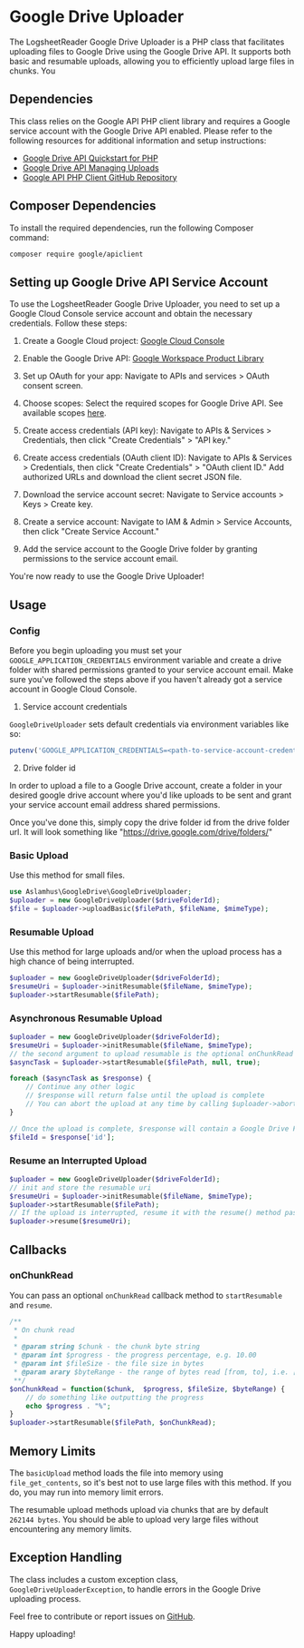 # Google Drive Uploader

The LogsheetReader Google Drive Uploader is a PHP class that facilitates uploading files to Google Drive using the Google Drive API. It supports both basic and resumable uploads, allowing you to efficiently upload large files in chunks. You

## Dependencies

This class relies on the Google API PHP client library and requires a Google service account with the Google Drive API enabled. Please refer to the following resources for additional information and setup instructions:

- [Google Drive API Quickstart for PHP](https://developers.google.com/drive/api/v3/quickstart/php)
- [Google Drive API Managing Uploads](https://developers.google.com/drive/api/v3/manage-uploads)
- [Google API PHP Client GitHub Repository](https://github.com/googleapis/google-api-php-client/blob/main/examples/large-file-upload.php)

## Composer Dependencies

To install the required dependencies, run the following Composer command:

```bash
composer require google/apiclient
```

## Setting up Google Drive API Service Account

To use the LogsheetReader Google Drive Uploader, you need to set up a Google Cloud Console service account and obtain the necessary credentials. Follow these steps:

1. Create a Google Cloud project: [Google Cloud Console](https://console.cloud.google.com/projectcreate)
2. Enable the Google Drive API: [Google Workspace Product Library](https://console.cloud.google.com/marketplace/product/google/drive.googleapis.com)
3. Set up OAuth for your app: Navigate to APIs and services > OAuth consent screen.
4. Choose scopes: Select the required scopes for Google Drive API. See available scopes [here](https://developers.google.com/drive/api/guides/api-specific-auth).
5. Create access credentials (API key): Navigate to APIs & Services > Credentials, then click "Create Credentials" > "API key."
6. Create access credentials (OAuth client ID): Navigate to APIs & Services > Credentials, then click "Create Credentials" > "OAuth client ID." Add authorized URLs and download the client secret JSON file.
7. Download the service account secret: Navigate to Service accounts > Keys > Create key.

8. Create a service account: Navigate to IAM & Admin > Service Accounts, then click "Create Service Account."
9. Add the service account to the Google Drive folder by granting permissions to the service account email.

You're now ready to use the Google Drive Uploader!

## Usage

### Config

Before you begin uploading you must set your `GOOGLE_APPLICATION_CREDENTIALS` environment variable and create a drive folder with shared permissions granted to your service account email. Make sure you've followed the steps above if you haven't already got a service account in Google Cloud Console.

1. Service account credentials

`GoogleDriveUploader` sets default credentials via environment variables like so:

```php
putenv('GOOGLE_APPLICATION_CREDENTIALS=<path-to-service-account-credentials-json-file>');
```

2. Drive folder id

In order to upload a file to a Google Drive account,
create a folder in your desired google drive account where you'd like uploads to be sent and grant your service account email address shared permissions.

Once you've done this, simply copy the drive folder id from the drive folder url. It will look something like
"https://drive.google.com/drive/folders/<long-id-string>"

### Basic Upload

Use this method for small files.

```php
use Aslamhus\GoogleDrive\GoogleDriveUploader;
$uploader = new GoogleDriveUploader($driveFolderId);
$file = $uploader->uploadBasic($filePath, $fileName, $mimeType);
```

### Resumable Upload

Use this method for large uploads and/or when the upload
process has a high chance of being interrupted.

```php
$uploader = new GoogleDriveUploader($driveFolderId);
$resumeUri = $uploader->initResumable($fileName, $mimeType);
$uploader->startResumable($filePath);
```

### Asynchronous Resumable Upload

```php
$uploader = new GoogleDriveUploader($driveFolderId);
$resumeUri = $uploader->initResumable($fileName, $mimeType);
// the second argument to upload resumable is the optional onChunkRead callback
$asyncTask = $uploader->startResumable($filePath, null, true);

foreach ($asyncTask as $response) {
    // Continue any other logic
    // $response will return false until the upload is complete
    // You can abort the upload at any time by calling $uploader->abort()
}

// Once the upload is complete, $response will contain a Google Drive File object
$fileId = $response['id'];
```

### Resume an Interrupted Upload

```php
$uploader = new GoogleDriveUploader($driveFolderId);
// init and store the resumable uri
$resumeUri = $uploader->initResumable($fileName, $mimeType);
$uploader->startResumable($filePath);
// If the upload is interrupted, resume it with the resume() method passing the resumeUri argument
$uploader->resume($resumeUri);
```

## Callbacks

### onChunkRead

You can pass an optional `onChunkRead` callback method to `startResumable` and `resume`.

```php
/**
 * On chunk read
 *
 * @param string $chunk - the chunk byte string
 * @param int $progress - the progress percentage, e.g. 10.00
 * @param int $fileSize - the file size in bytes
 * @param arary $byteRange - the range of bytes read [from, to], i.e. [0, 256000]
 **/
$onChunkRead = function($chunk,  $progress, $fileSize, $byteRange) {
    // do something like outputting the progress
    echo $progress . "%";
}
$uploader->startResumable($filePath, $onChunkRead);
```

## Memory Limits

The `basicUpload` method loads the file into memory using `file_get_contents`, so it's best not to use large files with this method. If you do, you may run into memory limit errors.

The resumable upload methods upload via chunks that are by default `262144 bytes`. You should be able to upload very large files without encountering any memory limits.

## Exception Handling

The class includes a custom exception class, `GoogleDriveUploaderException`, to handle errors in the Google Drive uploading process.

Feel free to contribute or report issues on [GitHub](https://github.com/aslamhus/GoogleDriveUploader).

Happy uploading!
